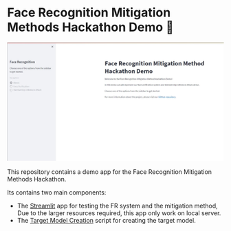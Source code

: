 # Face Recognition Mitigation Methods Hackathon Demo :page_facing_up:
<p align="center">
  <img alt="example image" src="https://github.com/guyelov/Face-Recognition-Mitigation-Method/blob/master/Data/Images/Hackathon%20App.jpg" width="700"/>
</p>
This repository contains a demo app for the Face Recognition Mitigation Methods Hackathon.

Its contains two main components:
- The [Streamlit](https://streamlit.io/) app for testing the FR system and the mitigation method, Due to the larger resources required, this app only work on local server.
- The [Target Model Creation](https://github.com/guyelov/Face-Recognition-Mitigation-Method/blob/master/demo/target_model_creation_demo.py) script for creating the target model.
